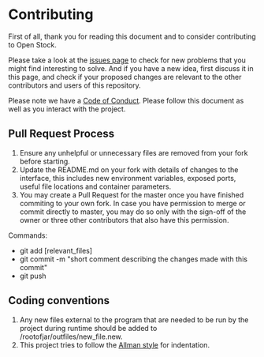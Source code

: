 # Contributing

First of all, thank you for reading this document and to consider contributing to Open Stock.

Please take a look at the [issues page](https://github.com/lcmeyer37/openstock/issues) to check for new problems that you might find interesting to solve. And if you have a new idea, first discuss it in this page, and check if your proposed changes are relevant to the other contributors and users of this repository. 

Please note we have a [Code of Conduct](CODE_OF_CONDUCT.md). Please follow this document as well as you interact with the project.

## Pull Request Process

1. Ensure any unhelpful or unnecessary files are removed from your fork before starting.
2. Update the README.md on your fork with details of changes to the interface, this includes new environment variables, exposed ports, useful file locations and container parameters.
3. You may create a Pull Request for the master once you have finished commiting to your own fork. In case you have permission to merge or commit directly to master, you may do so only with the sign-off of the owner or three other contributors that also have this permission.

Commands: 
* git add [relevant_files]
* git commit -m "short comment describing the changes made with this commit"
* git push

## Coding conventions

1. Any new files external to the program that are needed to be run by the project during runtime should be added to /rootofjar/outfiles/new_file.new.
2. This project tries to follow the [Allman style](https://en.wikipedia.org/wiki/Indentation_style#Allman_style) for indentation. 

